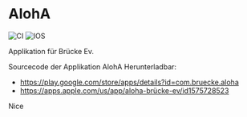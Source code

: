# AlohA

![CI](https://github.com/FlorianGross/aloha/actions/workflows/main.yml/badge.svg) ![IOS](https://github.com/FlorianGross/aloha/actions/workflows/ios.yml/badge.svg)


Applikation für Brücke Ev.

Sourcecode der Applikation AlohA
Herunterladbar:
- https://play.google.com/store/apps/details?id=com.bruecke.aloha
- https://apps.apple.com/us/app/aloha-brücke-ev/id1575728523

Nice
